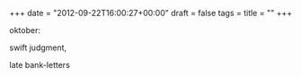 +++
date = "2012-09-22T16:00:27+00:00"
draft = false
tags = 
title = ""
+++
<p>oktober:</p>&#13;
<p>swift judgment,</p>&#13;
<p>late bank-letters</p> 